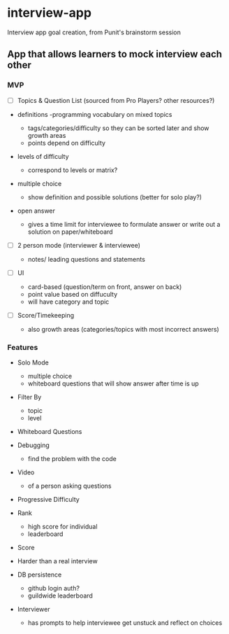 # interview-app
Interview app goal creation, from Punit's brainstorm session
## App that allows learners to mock interview each other

### MVP
- [ ] Topics & Question List (sourced from Pro Players? other resources?)
 
 - definitions
   -programming vocabulary on mixed topics
     - tags/categories/difficulty so they can be sorted later and show growth areas
     - points depend on difficulty
   
 - levels of difficulty
   - correspond to levels or matrix?
    
 - multiple choice
   - show definition and possible solutions (better for solo play?) 
    
 - open answer
    - gives a time limit for interviewee to formulate answer
      or write out a solution on paper/whiteboard
     
- [ ] 2 person mode (interviewer & interviewee)
   - notes/ leading questions and statements
 
- [ ] UI
  - card-based (question/term on front, answer on back)
   - point value based on diffuculty
   - will have category and topic 
 
- [ ] Score/Timekeeping
  - also growth areas (categories/topics with most incorrect answers)
 
 ### Features
 - Solo Mode
    - multiple choice
    - whiteboard questions that will show answer after time is up
    
 - Filter By
    - topic
    - level
    
 - Whiteboard Questions
  
 - Debugging
   - find the problem with the code
  
 - Video
   - of a person asking questions
  
 - Progressive Difficulty
  
 - Rank
   - high score for individual
   - leaderboard
   
 - Score
  
 - Harder than a real interview
  
 - DB persistence
   - github login auth? 
   - guildwide leaderboard
   
 - Interviewer 
    - has prompts to help interviewee get unstuck and reflect on choices
  
 
